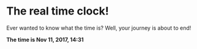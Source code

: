 # The real time clock!

Ever wanted to know what the time is? Well, your journey is about to end!

**The time is Nov 11, 2017, 14:31**